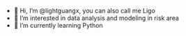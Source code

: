 - 👋 Hi, I’m @lightguangx, you can also call me Ligo
- 👀 I’m interested in data analysis and modeling in risk area
- 🌱 I’m currently learning Python


<!---
lightguangx/lightguangx is a ✨ special ✨ repository because its `README.md` (this file) appears on your GitHub profile.
You can click the Preview link to take a look at your changes.
--->
